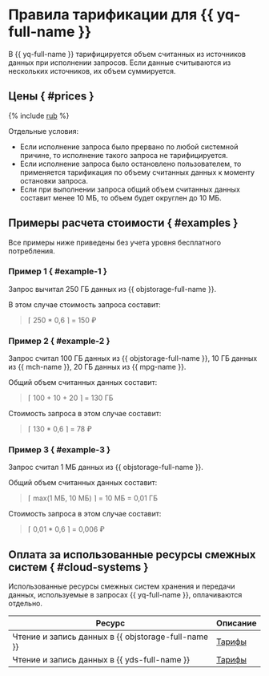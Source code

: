 # Правила тарификации для {{ yq-full-name }}

В {{ yq-full-name }} тарифицируется объем считанных из источников данных при исполнении запросов. Если данные считываются из нескольких источников, их объем суммируется.

## Цены { #prices }



{% include [rub](../_pricing/query/rub.md) %}




Отдельные условия:
- Если исполнение запроса было прервано по любой системной причине, то исполнение такого запроса не тарифицируется.
- Если исполнение запроса было остановлено пользователем, то применяется тарификация по объему считанных данных к моменту остановки запроса.
- Если при выполнении запроса общий объем считанных данных составит менее 10 МБ, то объем будет округлен до 10 МБ.


## Примеры расчета стоимости { #examples }

Все примеры ниже приведены без учета уровня бесплатного потребления.


### Пример 1 { #example-1 }
Запрос вычитал 250 ГБ данных из {{ objstorage-full-name }}.

В этом случае стоимость запроса составит:

> &lceil; 250 * 0,6 &rceil; = 150 ₽

### Пример 2 { #example-2 }

Запрос считал 100 ГБ данных из {{ objstorage-full-name }}, 10 ГБ данных из {{ mch-name }}, 20 ГБ данных из {{ mpg-name }}.

Общий объем считанных данных составит:
> &lceil; 100 + 10 + 20 &rceil; = 130 ГБ

Стоимость запроса в этом случае составит:

> &lceil; 130 * 0,6 &rceil; = 78 ₽

### Пример 3 { #example-3 }

Запрос считал 1 МБ данных из {{ objstorage-full-name }}.

Общий объем считанных данных составит:
> &lceil; max(1 МБ, 10 МБ) &rceil; = 10 МБ = 0,01 ГБ

Стоимость запроса в этом случае составит:

> &lceil; 0,01 * 0,6 &rceil; = 0,006 ₽




## Оплата за использованные ресурсы смежных систем { #cloud-systems }

Использованные ресурсы смежных систем хранения и передачи данных, используемые в запросах {{ yq-full-name }}, оплачиваются отдельно.

|Ресурс|Описание|
|---|---|
|Чтение и запись данных в {{ objstorage-full-name }}|[Тарифы](../storage/pricing.md)|
|Чтение и запись данных в {{ yds-full-name }}|[Тарифы](../data-streams/pricing.md)|
